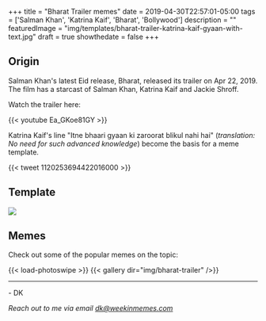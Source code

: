 +++
title = "Bharat Trailer memes"
date = 2019-04-30T22:57:01-05:00
tags = ['Salman Khan', 'Katrina Kaif', 'Bharat', 'Bollywood']
description = ""
featuredImage = "img/templates/bharat-trailer-katrina-kaif-gyaan-with-text.jpg"
draft = true
showthedate = false
+++

## Origin

Salman Khan's latest Eid release, Bharat, released its trailer on Apr 22, 2019. The film has a starcast of Salman Khan, Katrina Kaif and Jackie Shroff.

Watch the trailer here:
<!--more-->

{{< youtube Ea_GKoe81GY >}}

Katrina Kaif's line "Itne bhaari gyaan ki zaroorat blikul nahi hai" (*translation: No need for such advanced knowledge*) become the basis for a meme template.

{{< tweet 1120253694422016000 >}}

## Template

![](img/templates/bharat-trailer-katrina-kaif-gyaan-with-text.jpg)

## Memes

Check out some of the popular memes on the topic:

{{< load-photoswipe >}}
{{< gallery dir="img/bharat-trailer" />}}

---
\- DK

*Reach out to me via email dk@weekinmemes.com*